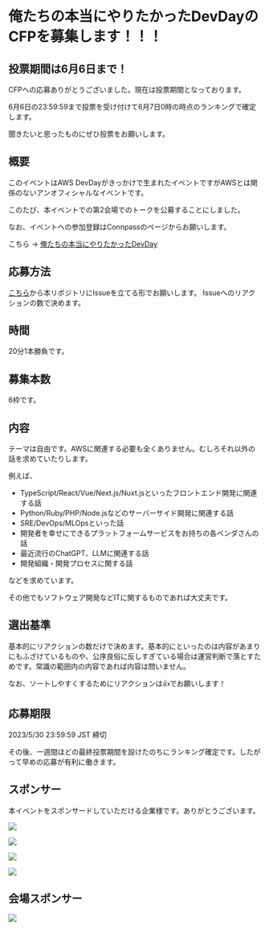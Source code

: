 # 俺たちの本当にやりたかったDevDayのCFPを募集します！！！
## 投票期間は6月6日まで！
CFPへの応募ありがとうございました。現在は投票期間となっております。

6月6日の23:59:59まで投票を受け付けて6月7日0時の時点のランキングで確定します。

聞きたいと思ったものにぜひ投票をお願いします。

## 概要
このイベントはAWS DevDayがきっかけで生まれたイベントですがAWSとは関係のないアンオフィシャルなイベントです。

このたび、本イベントでの第2会場でのトークを公募することにしました。

なお、イベントへの参加登録はConnpassのページからお願いします。

こちら → [俺たちの本当にやりたかったDevDay](https://connpass.com/event/282059/)

## 応募方法

[こちら](https://github.com/studio3104/our-devday-2023-cfp/issues/new/choose)から本リポジトリにIssueを立てる形でお願いします。 Issueへのリアクションの数で決めます。

## 時間
20分1本勝負です。

## 募集本数
6枠です。

## 内容
テーマは自由です。AWSに関連する必要も全くありません。むしろそれ以外の話を求めていたりします。

例えば、

* TypeScript/React/Vue/Next.js/Nuxt.jsといったフロントエンド開発に関連する話
* Python/Ruby/PHP/Node.jsなどのサーバーサイド開発に関連する話
* SRE/DevOps/MLOpsといった話
* 開発者を幸せにできるプラットフォームサービスをお持ちの各ベンダさんの話
* 最近流行のChatGPT、LLMに関連する話
* 開発組織・開発プロセスに関する話

などを求めています。

その他でもソフトウェア開発などITに関するものであれば大丈夫です。

## 選出基準
基本的にリアクションの数だけで決めます。基本的にといったのは内容があまりにもふざけているものや、公序良俗に反しすぎている場合は運営判断で落とすためです。常識の範囲内の内容であれば内容は問いません。

なお、ソートしやすくするためにリアクションは👍でお願いします！

## 応募期限

2023/5/30 23:59:59 JST 締切

その後、一週間ほどの最終投票期間を設けたのちにランキング確定です。したがって早めの応募が有利に働きます。

## スポンサー

本イベントをスポンサードしていただける企業様です。ありがとうございます。

![](https://i.gyazo.com/e3c0ee6c27ceb12a0b68ef800358618f.png)

![](https://gyazo.com/0efc7425bdd4e51441ad84060a90d9c4.jpg)

![](https://i.gyazo.com/8ce29cb266d716b8e7f8926dd0663593.jpg)

![](https://i.gyazo.com/e72071962ebfe790988725f4019c92f7.png)

## 会場スポンサー

![](https://i.gyazo.com/c3a9efda99a39a6c9d7a3240f7305bd7.jpg)
